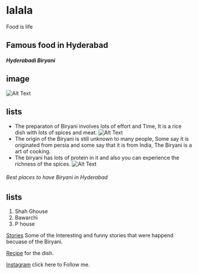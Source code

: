 # lalala
Food is life
## **Famous food in Hyderabad**
##### _Hyderabadi Biryani_
## image
![Alt Text](https://i.ytimg.com/vi/v4-LHeIx15U/maxresdefault.jpg)
## lists
* The preparaton of Biryani involves lots of effort and Time, It is a rice dish with lots of spices and meat.
![Alt Text](https://www.thespruceeats.com/thmb/DAcj33VNaxQrRFrm6rxRI4saEtc=/1500x1000/filters:no_upscale():max_bytes(150000):strip_icc()/all-about-biryani-1957507-finalv2-ct-806b7041d0eb42c1be8ae431de35cf17.png)
* The origin of the Biryani is still unknown to many people, Some say it is originated from persia and some say that it is from India, The Biryani is a art of cooking.
* The biryani has lots of protein in it and also you can experience the richness of the spices.
![Alt Text](https://www.thebetterindia.com/wp-content/uploads/2016/07/dealocx-blog-06.jpg)

###### Best places to have Biryani in Hyderabad
## lists
1. Shah Ghouse
2. Bawarchi
3. P house

<p><a href="https://www.indianeagle.com/travelbeats/funny-interesting-biryani-stories-in-india/">Stories</a> Some of the Interesting and funny stories that were happend becuase of the Biryani.</p>

<p><a href="https://www.indianhealthyrecipes.com/hyderabadi-biryani-recipe/">Recipe</a> for the dish.</p>

<p><a href="https://www.instagram.com/_the.believer/">Instagram</a> click here to Follow me.</p>
 
